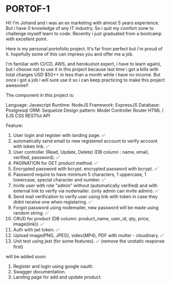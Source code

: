 # PORTOF-1

Hi! I'm Johand and i was an ex marketing with almost 5 years experience. But i have 0 knowledge of any IT industry. So i quit my comfort zone to challenge myself learn to code. Recently i just graduated from a bootcamp with excellent point.

Here is my personal portofolio project. It's far from perfect but i'm proud of it. hopefully some of this can impress you and offer me a job.

I'm familiar with CI/CD, AWS, and heroku(not expert, i have to learn again), but i choose not to use it in this project because last time i got a bills with total charges USD $50++ in less than a month while i have no income. But once i got a job i will sure use it so i can keep practicing to make this project awesome!!

The component in this project is:

Language: Javascript
Runtime: NodeJS
Framework: ExpressJS
Database: Postgresql
ORM: Sequelize
Design pattern: Model Controller Router
HTML / EJS
CSS
RESTful API

Feature:

1. User login and register with landing page. ✅
2. automatically send email to new registered account to verify account with token link. ✅
3. User controller (Read, Update, Delete) (DB column : name, email, verified, password). ✅
4. PAGINATION for GET product method. ✅
5. Encrypted password with bcrypt. encrypted password with bcrypt. ✅
6. Password require to have minimum 5 characters, 1 uppercase, 1 lowercase, special character and number. ✅
7. Invite user with role "admin" without (automatically verified) and with external link to verify via nodemailer. (only admin can invite admin). ✅
8. Send mail verification to verify user using link with token in case they didnt receive one when registering. ✅
9. Forgot password using nodemailer, new password will be made using random string. ✅
10. CRUD for product (DB column: product_name, user_id, qty, price, image(link)). ✅
11. Auth with jwt token. ✅
12. Upload image(PNG, JPEG), video(MP4), PDF with multer - cloudinary. ✅
13. Unit test using jest (for some features). ✅ (remove the unstatic response first)

will be added soon:

1. Register and login using google oauth.
2. Swagger documentation.
3. Landing page for add and update product.
